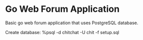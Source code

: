 # Go Web Forum Application

Basic go web forum application that uses PostgreSQL database.

Create database: %psql -d chitchat -U chit -f setup.sql
